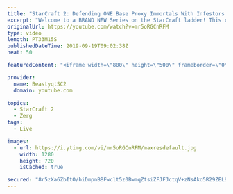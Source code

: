 ```yaml
---
title: "StarCraft 2: Defending ONE Base Proxy Immortals With Infestors..?"
excerpt: "Welcome to a BRAND NEW Series on the StarCraft ladder! This challenege is called \"Infestors to GM,\" where I play Mass Infestors and try to get to Grandmaster! I am allowing myself to make Queens as well, but other than that, the gameplan is INFESTORS!!!  What happens when you get into a long game against"
originalUrl: https://youtube.com/watch?v=mr5oRGCnRFM
type: video
length: PT33M15S
publishedDateTime: 2019-09-19T09:02:38Z
heat: 50

featuredContent: "<iframe width=\"800\" height=\"500\" frameborder=\"0\" src=\"https://www.youtube.com/embed/mr5oRGCnRFM\" allow=\"accelerometer; autoplay; encrypted-media; gyroscope; picture-in-picture\" allowfullscreen></iframe>"

provider:
  name: BeastyqtSC2
  domain: youtube.com

topics:
  - StarCraft 2
  - Zerg
tags:
  - Live

images:
  - url: https://i.ytimg.com/vi/mr5oRGCnRFM/maxresdefault.jpg
    width: 1280
    height: 720
    isCached: true

secured: "8r5zXa6ZbItO/hiDmpnBBFwclt5z0BwmqZtsiZFJFJctqV+zNsAko5R29ZEL96VP8FKrdY6cNMn38kSQA70f4+HhMJHjINSh+KcvgiCV2z2g3ufposbh0r/vNH+LWPV52H0slxBblYFGdgMSrrPvf4bZWyrWfwDQuLfYQ8dmJG/KQqPSSVuTg/bvKTVloceWaHsY9c0YCKBlaCRExrV16EkxCG7GecRRTNHlyfUTfsnwDhR1VTHdAIJGpb85QgTWyfpxEbW1EAt/Ng6jFRX14ePCNI9G5vQXE+FqaplHFYVC3MzAwg8KpBEGIBFMtjcbMKHRAy7STiZCFw2tx6TND1iAR4mv7vGtNrfKJXRga6UQqI9+yPIsrFca9VR9QxgjsbCD+Re8oToKVzjYP3BmQKuZzXTEA/zcqdioO+G5afo=;Z5JmUi2nk8ekQemdeBgcDg=="
---
```


